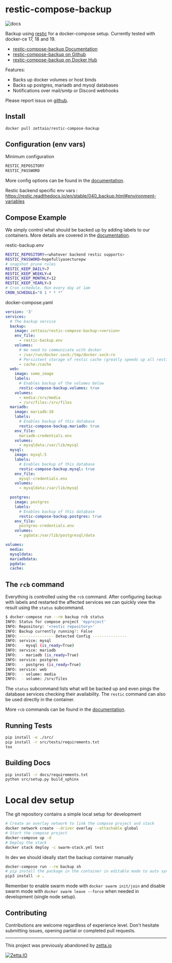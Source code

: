 
# restic-compose-backup

![docs](https://readthedocs.org/projects/restic-compose-backup/badge/?version=latest)

Backup using [restic] for a docker-compose setup.
Currently tested with docker-ce 17, 18 and 19.

* [restic-compose-backup Documentation](https://restic-compose-backup.readthedocs.io)
* [restic-compose-backup on Github](https://github.com/ZettaIO/restic-compose-backup)
* [restic-compose-backup on Docker Hub](https://hub.docker.com/r/zettaio/restic-compose-backup)

Features:

* Backs up docker volumes or host binds
* Backs up postgres, mariadb and mysql databases
* Notifications over mail/smtp or Discord webhooks

Please report issus on [github](https://github.com/ZettaIO/restic-compose-backup/issues).

## Install

```bash
docker pull zettaio/restic-compose-backup
```

## Configuration (env vars)

Minimum configuration

```bash
RESTIC_REPOSITORY
RESTIC_PASSWORD
```

More config options can be found in the [documentation].

Restic backend specific env vars : https://restic.readthedocs.io/en/stable/040_backup.html#environment-variables

## Compose Example

We simply control what should be backed up by adding
labels to our containers. More details are covered
in the [documentation].

restic-backup.env

```bash
RESTIC_REPOSITORY=<whatever backend restic supports>
RESTIC_PASSWORD=hopefullyasecturepw
# snapshot prune rules
RESTIC_KEEP_DAILY=7
RESTIC_KEEP_WEEKLY=4
RESTIC_KEEP_MONTHLY=12
RESTIC_KEEP_YEARLY=3
# Cron schedule. Run every day at 1am
CRON_SCHEDULE="0 1 * * *"
```

docker-compose.yaml

```yaml
version: '3'
services:
  # The backup service
  backup:
    image: zettaio/restic-compose-backup:<version>
    env_file:
      - restic-backup.env
    volumes:
      # We need to communicate with docker
      - /var/run/docker.sock:/tmp/docker.sock:ro
      # Persistent storage of restic cache (greatly speeds up all restic operations)
      - cache:/cache
  web:
    image: some_image
    labels:
      # Enables backup of the volumes below
      restic-compose-backup.volumes: true
    volumes:
      - media:/srv/media
      - /srv/files:/srv/files
  mariadb:
    image: mariadb:10
    labels:
      # Enables backup of this database
      restic-compose-backup.mariadb: true
    env_file:
      mariadb-credentials.env
    volumes:
      - mysqldata:/var/lib/mysql
  mysql:
    image: mysql:5
    labels:
      # Enables backup of this database
      restic-compose-backup.mysql: true
    env_file:
      mysql-credentials.env
    volumes:
      - mysqldata:/var/lib/mysql

  postgres:
    image: postgres
    labels:
      # Enables backup of this database
      restic-compose-backup.postgres: true
    env_file:
      postgres-credentials.env
    volumes:
      - pgdata:/var/lib/postgresql/data

volumes:
  media:
  mysqldata:
  mariadbdata:
  pgdata:
  cache:
```

## The `rcb` command

Everything is controlled using the `rcb` command.
After configuring backup with labels and restarted
the affected services we can quickly view the
result using the `status` subcommand.

```bash
$ docker-compose run --rm backup rcb status
INFO: Status for compose project 'myproject'
INFO: Repository: '<restic repository>'
INFO: Backup currently running?: False
INFO: --------------- Detected Config ---------------
INFO: service: mysql
INFO:  - mysql (is_ready=True)
INFO: service: mariadb
INFO:  - mariadb (is_ready=True)
INFO: service: postgres
INFO:  - postgres (is_ready=True)
INFO: service: web
INFO:  - volume: media
INFO:  - volume: /srv/files
```

The `status` subcommand lists what will be backed up and
even pings the database services checking their availability.
The `restic` command can also be used directly in the container.

More `rcb` commands can be found in the [documentation].

## Running Tests

```bash
pip install -e ./src/
pip install -r src/tests/requirements.txt
tox
```

## Building Docs

```bash
pip install -r docs/requirements.txt
python src/setup.py build_sphinx
```

# Local dev setup

The git repository contains a simple local setup for development

```bash
# Create an overlay network to link the compose project and stack
docker network create --driver overlay --attachable global
# Start the compose project
docker-compose up -d
# Deploy the stack
docker stack deploy -c swarm-stack.yml test
```

In dev we should ideally start the backup container manually

```bash
docker-compose run --rm backup sh
# pip install the package in the container in editable mode to auto sync changes from host source
pip3 install -e .
```

Remember to enable swarm mode with `docker swarm init/join` and disable swarm
mode with `docker swarm leave --force` when needed in development (single node setup).

## Contributing

Contributions are welcome regardless of experience level.
Don't hesitate submitting issues, opening partial or completed pull requests.

[restic]: https://restic.net/
[documentation]: https://restic-compose-backup.readthedocs.io

---
This project was previously abandoned by [zetta.io](https://www.zetta.io)

[![Zetta.IO](https://raw.githubusercontent.com/lawndoc/restic-compose-backup/master/.github/logo.png)](https://www.zetta.io)
